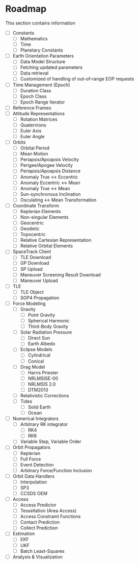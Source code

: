 # Roadmap

This section contains information

- [ ] Constants
    - [ ] Mathematics
    - [ ] Time
    - [ ] Planetary Constants
- [ ] Earth Orientation Parameters
    - [ ] Data Model Structure
    - [ ] Fetching updated parameters
    - [ ] Data retrieval
    - [ ] Customized of handling of out-of-range EOP requests
- [ ] Time Management (Epoch)
    - [ ] Duration Class
    - [ ] Epoch Class
    - [ ] Epoch Range Iterator
- [ ] Reference Frames
- [ ] Attitude Representations
    - [ ] Rotation Matrices
    - [ ] Quaternions
    - [ ] Euler Axis
    - [ ] Euler Angle
- [ ] Orbits
    - [ ] Orbital Period
    - [ ] Mean Motion
    - [ ] Periapsis/Apoapsis Velocity
    - [ ] Perigee/Apogee Velocity
    - [ ] Periapsis/Apoapsis Distance
    - [ ] Anomaly True <-> Eccentric
    - [ ] Anomaly Eccentric <-> Mean
    - [ ] Anomaly True <-> Mean
    - [ ] Sun-synchronous Inclination
    - [ ] Osculating <-> Mean Transformation
- [ ] Coordinate Transform
  - [ ] Keplerian Elements
  - [ ] Non-singular Elements
  - [ ] Geocentric
  - [ ] Geodetic
  - [ ] Topocentric
  - [ ] Relative Cartesian Representation
  - [ ] Relative Orbital Elements
- [ ] SpaceTrack Client
    - [ ] TLE Download 
    - [ ] GP Download
    - [ ] SP Upload
    - [ ] Maneuver Screening Result Download
    - [ ] Maneuver Upload
- [ ] TLE
    - [ ] TLE Object
    - [ ] SGP4 Propagation
- [ ] Force Modeling
    - [ ] Gravity
        - [ ] Point Gravity
        - [ ] Spherical Harmonic
        - [ ] Third-Body Gravity
    - [ ] Solar Radiation Pressure
        - [ ] Direct Sun
        - [ ] Earth Albedo
    - [ ] Eclipse Models
        - [ ] Cylindrical
        - [ ] Conical
    - [ ] Drag Model
        - [ ] Harris Priester
        - [ ] NRLMSISE-00
        - [ ] NRLMSIS 2.0
        - [ ] DTM2013
    - [ ] Relativistic Corrections
    - [ ] Tides 
        - [ ] Solid Earth
        - [ ] Ocean
- [ ] Numerical Integrators
    - [ ] Arbitrary RK integrator
        - [ ] RK4
        - [ ] RK8
    - [ ] Variable Step, Variable Order
- [ ] Orbit Propagators
    - [ ] Keplerian
    - [ ] Full Force
    - [ ] Event Detection
    - [ ] Arbitrary Force/Function Inclusion
- [ ] Orbit Data Handlers
    - [ ] Interpolation
    - [ ] SP3
    - [ ] CCSDS OEM
- [ ] Access
    - [ ] Access Predictor
    - [ ] Tessellation (Area Access)
    - [ ] Access Constraint Functions
    - [ ] Contact Prediction
    - [ ] Collect Prediction
- [ ] Estimation
    - [ ] EKF
    - [ ] UKF
    - [ ] Batch Least-Squares
- [ ] Analysis & Visualization